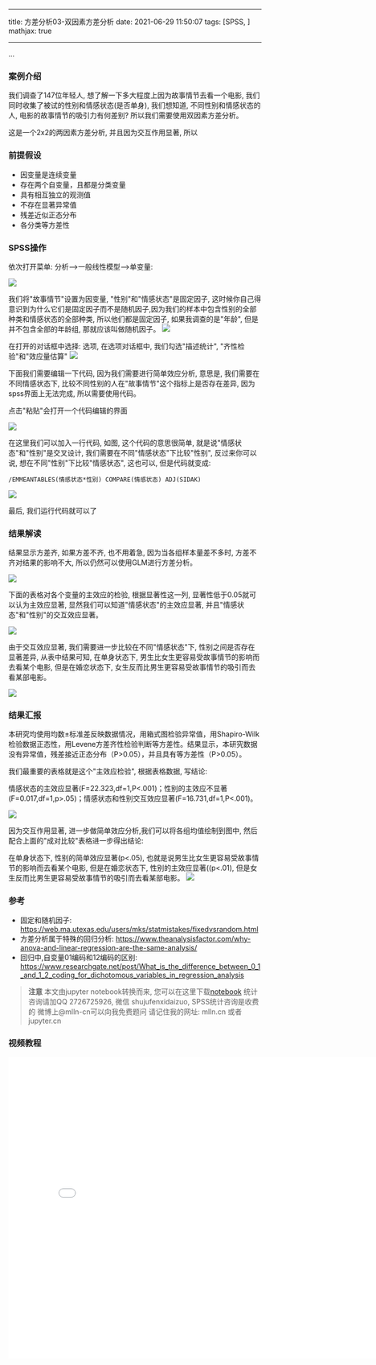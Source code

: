 
---
title: 方差分析03-双因素方差分析
date: 2021-06-29 11:50:07
tags: [SPSS, ]
mathjax: true

---

...

<!-- more -->

### 案例介绍

我们调查了147位年轻人, 想了解一下多大程度上因为故事情节去看一个电影, 我们同时收集了被试的性别和情感状态(是否单身), 我们想知道, 不同性别和情感状态的人, 电影的故事情节的吸引力有何差别?  所以我们需要使用双因素方差分析。

这是一个2x2的两因素方差分析, 并且因为交互作用显著, 所以

### 前提假设

- 因变量是连续变量
- 存在两个自变量，且都是分类变量
- 具有相互独立的观测值 
- 不存在显著异常值
- 残差近似正态分布
- 各分类等方差性

### SPSS操作

依次打开菜单: 分析-->一般线性模型-->单变量:

<img src="imgs/14-01-spss.png">

我们将"故事情节"设置为因变量, "性别"和"情感状态"是固定因子, 这时候你自己得意识到为什么它们是固定因子而不是随机因子,因为我们的样本中包含性别的全部种类和情感状态的全部种类, 所以他们都是固定因子, 如果我调查的是"年龄", 但是并不包含全部的年龄组, 那就应该叫做随机因子。 
<img src="imgs/14-02-spss.png">

在打开的对话框中选择: 选项, 在选项对话框中, 我们勾选"描述统计", "齐性检验"和"效应量估算"
<img src="imgs/14-03-spss.png">

下面我们需要编辑一下代码, 因为我们需要进行简单效应分析, 意思是, 我们需要在不同情感状态下, 比较不同性别的人在"故事情节"这个指标上是否存在差异, 因为spss界面上无法完成, 所以需要使用代码。

点击"粘贴"会打开一个代码编辑的界面

<img src="imgs/14-04-spss.png">

在这里我们可以加入一行代码, 如图, 这个代码的意思很简单, 就是说"情感状态"和"性别"是交叉设计, 我们需要在不同"情感状态"下比较"性别", 反过来你可以说, 想在不同"性别"下比较"情感状态", 这也可以, 但是代码就变成:

```
/EMMEANTABLES(情感状态*性别) COMPARE(情感状态) ADJ(SIDAK)
```

<img src="imgs/14-05-spss.png">

最后, 我们运行代码就可以了

### 结果解读


结果显示方差齐, 如果方差不齐, 也不用着急, 因为当各组样本量差不多时, 方差不齐对结果的影响不大, 所以仍然可以使用GLM进行方差分析。

<img src="imgs/14-06-spss.png">

下面的表格对各个变量的主效应的检验, 根据显著性这一列, 显著性低于0.05就可以认为主效应显著, 显然我们可以知道"情感状态"的主效应显著, 并且"情感状态"和"性别"的交互效应显著。

<img src="imgs/14-07-spss.png">

由于交互效应显著, 我们需要进一步比较在不同"情感状态"下, 性别之间是否存在显著差异, 从表中结果可知, 在单身状态下, 男生比女生更容易受故事情节的影响而去看某个电影, 但是在婚恋状态下, 女生反而比男生更容易受故事情节的吸引而去看某部电影。

<img src="imgs/14-08-spss.png">

### 结果汇报

本研究均使用均数±标准差反映数据情况，用箱式图检验异常值，用Shapiro-Wilk检验数据正态性，用Levene方差齐性检验判断等方差性。结果显示，本研究数据没有异常值，残差接近正态分布（P>0.05），并且具有等方差性（P>0.05）。



我们最重要的表格就是这个"主效应检验", 根据表格数据, 写结论:

情感状态的主效应显著(F=22.323,df=1,P<.001)；性别的主效应不显著(F=0.017,df=1,p>.05)；情感状态和性别交互效应显著(F=16.731,df=1,P<.001)。

<img src="imgs/14-09-spss.png">

因为交互作用显著, 进一步做简单效应分析,我们可以将各组均值绘制到图中, 然后配合上面的"成对比较"表格进一步得出结论:

在单身状态下, 性别的简单效应显著(p<.05), 也就是说男生比女生更容易受故事情节的影响而去看某个电影, 但是在婚恋状态下, 性别的主效应显著((p<.01), 但是女生反而比男生更容易受故事情节的吸引而去看某部电影。
<img src="imgs/14-10-spss.png">

### 参考

- 固定和随机因子: https://web.ma.utexas.edu/users/mks/statmistakes/fixedvsrandom.html
- 方差分析属于特殊的回归分析: https://www.theanalysisfactor.com/why-anova-and-linear-regression-are-the-same-analysis/
- 回归中,自变量01编码和12编码的区别: https://www.researchgate.net/post/What_is_the_difference_between_0_1_and_1_2_coding_for_dichotomous_variables_in_regression_analysis


> **注意**
> 本文由jupyter notebook转换而来, 您可以在这里下载[notebook](方差分析03-双因素方差分析.ipynb)
> 统计咨询请加QQ 2726725926, 微信 shujufenxidaizuo,  SPSS统计咨询是收费的
> 微博上@mlln-cn可以向我免费题问
> 请记住我的网址: mlln.cn 或者 jupyter.cn


### 视频教程


<iframe src="//player.bilibili.com/player.html?bvid=BV1Rv411V7qn&page=1" scrolling="no" border="0" frameborder="no" framespacing="0" allowfullscreen="true"  style="width:800px;height:600px"> </iframe>